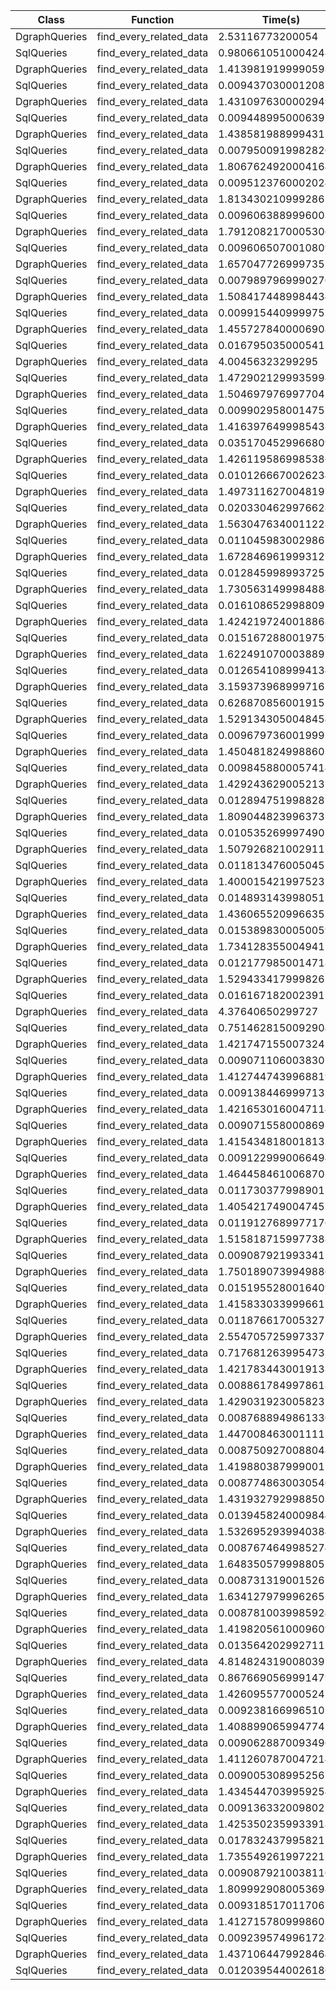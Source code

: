 | Class | Function | Time(s) |
|-|-|-|
| DgraphQueries | find_every_related_data | 2.53116773200054 |
| SqlQueries | find_every_related_data | 0.9806610510004248 |
| DgraphQueries | find_every_related_data | 1.4139819199990598 |
| SqlQueries | find_every_related_data | 0.009437030001208768 |
| DgraphQueries | find_every_related_data | 1.4310976300002949 |
| SqlQueries | find_every_related_data | 0.009448995000639115 |
| DgraphQueries | find_every_related_data | 1.438581988999431 |
| SqlQueries | find_every_related_data | 0.007950091998282005 |
| DgraphQueries | find_every_related_data | 1.8067624920004164 |
| SqlQueries | find_every_related_data | 0.009512376000202494 |
| DgraphQueries | find_every_related_data | 1.813430210999286 |
| SqlQueries | find_every_related_data | 0.009606388999600313 |
| DgraphQueries | find_every_related_data | 1.7912082170005306 |
| SqlQueries | find_every_related_data | 0.0096065070010809 |
| DgraphQueries | find_every_related_data | 1.6570477269997355 |
| SqlQueries | find_every_related_data | 0.007989796999027021 |
| DgraphQueries | find_every_related_data | 1.5084174489984434 |
| SqlQueries | find_every_related_data | 0.009915440999975544 |
| DgraphQueries | find_every_related_data | 1.4557278400006908 |
| SqlQueries | find_every_related_data | 0.016795035000541247 |
| DgraphQueries | find_every_related_data | 4.00456323299295 |
| SqlQueries | find_every_related_data | 1.4729021299935994 |
| DgraphQueries | find_every_related_data | 1.5046979769977042 |
| SqlQueries | find_every_related_data | 0.009902958001475781 |
| DgraphQueries | find_every_related_data | 1.4163976499985438 |
| SqlQueries | find_every_related_data | 0.03517045299668098 |
| DgraphQueries | find_every_related_data | 1.4261195869985386 |
| SqlQueries | find_every_related_data | 0.010126667002623435 |
| DgraphQueries | find_every_related_data | 1.4973116270048195 |
| SqlQueries | find_every_related_data | 0.020330462997662835 |
| DgraphQueries | find_every_related_data | 1.5630476340011228 |
| SqlQueries | find_every_related_data | 0.011045983002986759 |
| DgraphQueries | find_every_related_data | 1.672846961999312 |
| SqlQueries | find_every_related_data | 0.012845998993725516 |
| DgraphQueries | find_every_related_data | 1.7305631499984884 |
| SqlQueries | find_every_related_data | 0.016108652998809703 |
| DgraphQueries | find_every_related_data | 1.4242197240018868 |
| SqlQueries | find_every_related_data | 0.015167288001975976 |
| DgraphQueries | find_every_related_data | 1.622491070003889 |
| SqlQueries | find_every_related_data | 0.012654108999413438 |
| DgraphQueries | find_every_related_data | 3.1593739689997165 |
| SqlQueries | find_every_related_data | 0.626870856001915 |
| DgraphQueries | find_every_related_data | 1.5291343050048454 |
| SqlQueries | find_every_related_data | 0.009679736001999117 |
| DgraphQueries | find_every_related_data | 1.4504818249988602 |
| SqlQueries | find_every_related_data | 0.009845880005741492 |
| DgraphQueries | find_every_related_data | 1.4292436290052137 |
| SqlQueries | find_every_related_data | 0.012894751998828724 |
| DgraphQueries | find_every_related_data | 1.8090448239963735 |
| SqlQueries | find_every_related_data | 0.010535269997490104 |
| DgraphQueries | find_every_related_data | 1.5079268210029113 |
| SqlQueries | find_every_related_data | 0.011813476005045231 |
| DgraphQueries | find_every_related_data | 1.400015421997523 |
| SqlQueries | find_every_related_data | 0.014893143998051528 |
| DgraphQueries | find_every_related_data | 1.4360655209966353 |
| SqlQueries | find_every_related_data | 0.015389830005005933 |
| DgraphQueries | find_every_related_data | 1.7341283550049411 |
| SqlQueries | find_every_related_data | 0.012177985001471825 |
| DgraphQueries | find_every_related_data | 1.529433417999826 |
| SqlQueries | find_every_related_data | 0.0161671820023912 |
| DgraphQueries | find_every_related_data | 4.37640650299727 |
| SqlQueries | find_every_related_data | 0.7514628150092904 |
| DgraphQueries | find_every_related_data | 1.4217471550073242 |
| SqlQueries | find_every_related_data | 0.00907110600383021 |
| DgraphQueries | find_every_related_data | 1.4127447439968819 |
| SqlQueries | find_every_related_data | 0.009138446999713778 |
| DgraphQueries | find_every_related_data | 1.4216530160047114 |
| SqlQueries | find_every_related_data | 0.009071558000869118 |
| DgraphQueries | find_every_related_data | 1.4154348180018133 |
| SqlQueries | find_every_related_data | 0.00912299900664948 |
| DgraphQueries | find_every_related_data | 1.4644584610068705 |
| SqlQueries | find_every_related_data | 0.011730377998901531 |
| DgraphQueries | find_every_related_data | 1.405421749004745 |
| SqlQueries | find_every_related_data | 0.011912768997717649 |
| DgraphQueries | find_every_related_data | 1.5158187159977388 |
| SqlQueries | find_every_related_data | 0.009087921993341297 |
| DgraphQueries | find_every_related_data | 1.7501890739949886 |
| SqlQueries | find_every_related_data | 0.015195528001640923 |
| DgraphQueries | find_every_related_data | 1.415833033999661 |
| SqlQueries | find_every_related_data | 0.011876617005327716 |
| DgraphQueries | find_every_related_data | 2.554705725997337 |
| SqlQueries | find_every_related_data | 0.7176812639954733 |
| DgraphQueries | find_every_related_data | 1.4217834430019138 |
| SqlQueries | find_every_related_data | 0.008861784997861832 |
| DgraphQueries | find_every_related_data | 1.429031923005823 |
| SqlQueries | find_every_related_data | 0.008768894986133091 |
| DgraphQueries | find_every_related_data | 1.4470084630011115 |
| SqlQueries | find_every_related_data | 0.008750927008804865 |
| DgraphQueries | find_every_related_data | 1.419880387999001 |
| SqlQueries | find_every_related_data | 0.008774863003054634 |
| DgraphQueries | find_every_related_data | 1.4319327929988503 |
| SqlQueries | find_every_related_data | 0.01394582400098443 |
| DgraphQueries | find_every_related_data | 1.5326952939940384 |
| SqlQueries | find_every_related_data | 0.00876746499852743 |
| DgraphQueries | find_every_related_data | 1.6483505799988052 |
| SqlQueries | find_every_related_data | 0.008731319001526572 |
| DgraphQueries | find_every_related_data | 1.634127979996265 |
| SqlQueries | find_every_related_data | 0.008781003998592496 |
| DgraphQueries | find_every_related_data | 1.4198205610009609 |
| SqlQueries | find_every_related_data | 0.013564202992711216 |
| DgraphQueries | find_every_related_data | 4.814824319008039 |
| SqlQueries | find_every_related_data | 0.8676690569991479 |
| DgraphQueries | find_every_related_data | 1.426095577000524 |
| SqlQueries | find_every_related_data | 0.0092381669965107 |
| DgraphQueries | find_every_related_data | 1.408899065994774 |
| SqlQueries | find_every_related_data | 0.009062887009349652 |
| DgraphQueries | find_every_related_data | 1.4112607870047214 |
| SqlQueries | find_every_related_data | 0.0090053089952562 |
| DgraphQueries | find_every_related_data | 1.4345447039959254 |
| SqlQueries | find_every_related_data | 0.009136332009802572 |
| DgraphQueries | find_every_related_data | 1.4253502359933918 |
| SqlQueries | find_every_related_data | 0.017832437995821238 |
| DgraphQueries | find_every_related_data | 1.735549261997221 |
| SqlQueries | find_every_related_data | 0.009087921003811061 |
| DgraphQueries | find_every_related_data | 1.8099929080053698 |
| SqlQueries | find_every_related_data | 0.009318517011706717 |
| DgraphQueries | find_every_related_data | 1.4127157809998607 |
| SqlQueries | find_every_related_data | 0.00923957499617245 |
| DgraphQueries | find_every_related_data | 1.4371064479928464 |
| SqlQueries | find_every_related_data | 0.01203954400261864 |
